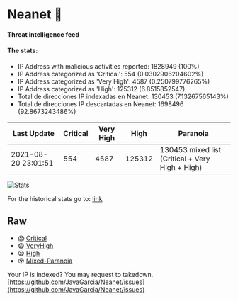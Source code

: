 # Neanet :hocho:
#### Threat intelligence feed
#### The stats:

- IP Address with malicious activities reported: 1828949 (100%)
- IP Address categorized as 'Critical':  554 (0.0302906204602%)
- IP Address categorized as 'Very High':  4587 (0.250799776265%)
- IP Address categorized as 'High':  125312 (6.8515852547)
- Total de direcciones IP indexadas en Neanet:  130453 (7.13267565143%)
- Total de direcciones IP descartadas en Neanet:  1698496 (92.8673243486%)

| Last Update | Critical | Very High | High | Paranoia |
| --- | --- | --- | --- | --- |
| 2021-08-20 23:01:51 | 554 | 4587 | 125312 | 130453 mixed list (Critical + Very High + High)|

![Stats](https://docs.google.com/spreadsheets/d/e/2PACX-1vSnaNMIXVabIpDJjufMlzH7poXnshF3mgd8Is1g9ytUEzVsP5my4Trn8f-xkoLLQ38xpL3HtmUexLo6/pubchart?oid=501124687&format=image)

For the historical stats go to: [link](/stats.csv)
## Raw
- :scream: [Critical](https://raw.githubusercontent.com/JavaGarcia/Neanet/master/blacklists/neanet_critical.txt)
- :fearful: [VeryHigh](https://raw.githubusercontent.com/JavaGarcia/Neanet/master/blacklists/neanet_veryHigh.txtt)
- :frowning: [High](https://raw.githubusercontent.com/JavaGarcia/Neanet/master/blacklists/neanet_high.txt)
- :dizzy_face: [Mixed-Paranoia](https://raw.githubusercontent.com/JavaGarcia/Neanet/master/blacklists/neanet_all.txt)


Your IP is indexed? You may request to takedown. [https://github.com/JavaGarcia/Neanet/issues](https://github.com/JavaGarcia/Neanet/issues)






















































































































































































































































































































































































































































































































































































































































































































































































































































































































































































































































































































































































































































































































































































































































































































































































































































































































































































































































































































































































































































































































































































































































































































































































































































































































































































































































































































































































































































































































































































































































































































































































































































































































































































































































































































































































































































































































































































































































































































































































































































































































































































































































































































































































































































































































































































































































































































































































































































































































































































































































































































































































































































































































































































































































































































































































































































































































































































































































































































































































































































































































































































































































































































































































































































































































































































































































































































































































































































































































































































































































































































































































































































































































































































































































































































































































































































































































































































































































































































































































































































































































































































































































































































































































































































































